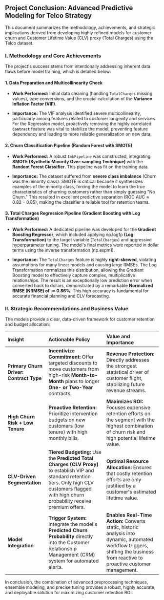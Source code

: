 ## Project Conclusion: Advanced Predictive Modeling for Telco Strategy

This document summarizes the methodology, achievements, and strategic implications derived from developing highly refined models for customer churn and Customer Lifetime Value (CLV) proxy (Total Charges) using the Telco dataset.

### I. Methodology and Core Achievements

The project's success stems from intentionally addressing inherent data flaws before model training, which is detailed below:

#### 1. Data Preparation and Multicollinearity Check

* **Work Performed:** Initial data cleaning (handling `TotalCharges` missing values), type conversions, and the crucial calculation of the **Variance Inflation Factor (VIF)**.

* **Importance:** The VIF analysis identified severe multicollinearity, particularly among features related to customer longevity and services. For the Regression model, proactively removing the highly correlated **`Contract`** feature was vital to stabilize the model, preventing feature dependency and leading to more reliable generalization on new data.

#### 2. Churn Classification Pipeline (Random Forest with SMOTE)

* **Work Performed:** A robust `ImbPipeline` was constructed, integrating **SMOTE (Synthetic Minority Over-sampling Technique)** with the **Random Forest Classifier**. This pipeline was fit on the training data.

* **Importance:** The dataset suffered from **severe class imbalance** (Churn was the minority class). SMOTE is critical because it synthesizes examples of the minority class, forcing the model to learn the true characteristics of churning customers rather than simply guessing "No Churn." This resulted in excellent predictive separation ($\text{ROC AUC} \approx 0.82 - 0.85$), making the classifier a reliable tool for retention teams. 

#### 3. Total Charges Regression Pipeline (Gradient Boosting with Log Transformation)

* **Work Performed:** A dedicated pipeline was developed for the **Gradient Boosting Regressor**, which included applying $\text{np.log1p}$ **(Log Transformation)** to the target variable (`TotalCharges`) and aggressive hyperparameter tuning. The model's final metrics were reported in dollar terms using the inverse transformation ($\text{np.expm1}$).

* **Importance:** The `TotalCharges` feature is highly **right-skewed**, violating assumptions for many linear models and causing large RMSEs. The Log Transformation normalizes this distribution, allowing the Gradient Boosting model to effectively capture complex, multiplicative relationships. The result is an exceptionally low prediction error when converted back to dollars, demonstrated by a remarkable **Normalized RMSE ($\text{NRMSE}$) of $\mathbf{\approx 0.86\%}$**. This high accuracy is fundamental for accurate financial planning and CLV forecasting.

### II. Strategic Recommendations and Business Value

The models provide a clear, data-driven framework for customer retention and budget allocation:

| Insight | Actionable Policy | Value and Importance |
| :--- | :--- | :--- |
| **Primary Churn Driver: Contract Type** | **Incentivize Commitment:** Offer targeted discounts to move customers from high-risk **Month-to-Month** plans to longer **One- or Two-Year** contracts. | **Revenue Protection:** Directly addresses the strongest statistical driver of customer flight, stabilizing future revenue streams. |
| **High Churn Risk + Low Tenure** | **Proactive Retention:** Prioritize intervention budgets on new customers (low tenure) with high monthly bills. | **Maximizes ROI:** Focuses expensive retention efforts on the segment with the highest combination of churn risk and high potential lifetime value. |
| **CLV-Driven Segmentation** | **Tiered Budgeting:** Use the **Predicted Total Charges (CLV Proxy)** to establish VIP and standard retention tiers. Only high CLV customers flagged with high churn probability receive premium offers. | **Optimal Resource Allocation:** Ensures that costly retention efforts are only justified by a customer's estimated lifetime value. |
| **Model Integration** | **Trigger System:** Integrate the model's **Predicted Churn Probability** directly into the Customer Relationship Management (CRM) system for automated alerts. | **Enables Real-Time Action:** Converts static, historic analysis into dynamic, automated workflow triggers, shifting the business from reactive to proactive customer management. |

In conclusion, the combination of advanced preprocessing techniques, ensemble modeling, and precise tuning provides a robust, highly accurate, and deployable solution for maximizing customer retention ROI.
